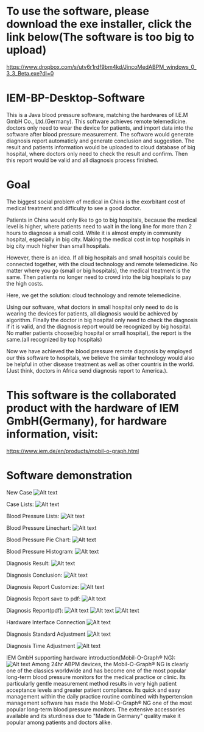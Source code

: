 # To use the software, please download the exe installer, click the link below(The software is too big to upload)
https://www.dropbox.com/s/utv6r1rdf9bm4kd/JincoMedABPM_windows_0_3_3_Beta.exe?dl=0

# IEM-BP-Desktop-Software
This is a Java blood pressure software, matching the hardwares of I.E.M GmbH Co., Ltd.(Germany). 
This software achieves remote telemedicine. doctors only need to wear the device for patients, and import data into the software after blood pressure measurement. The software would generate diagnosis report automaticly and generate conclusion and suggestion. The result and patients information would be uploaded to cloud database of big hospital, where doctors only need to check the result and confirm. Then this report would be valid and all diagnosis process finished.


# Goal
The biggest social problem of medical in China is the exorbitant cost of medical treatment and difficulty to see a good doctor. 

Patients in China would only like to go to big hospitals, because the medical level is higher, where patients need to wait in the long line for more than 2 hours to diagnose a small cold. While it is almost empty in community hospital, especially in big city. Making the medical cost in top hospitals in big city much higher than small hospitals.

However, there is an idea. If all big hospitals and small hospitals could be connected together, with the cloud technology and remote telemedicine. No matter where you go (small or big hospitals), the medical treatment is the same. Then patients no longer need to crowd into the big hospitals to pay the high costs. 

Here, we get the solution: cloud technology and remote telemedicine.

Using our software, what doctors in small hospital only need to do is wearing the devices for patients, all diagnosis would be achieved by algorithm. Finally the doctor in big hospital only need to check the diagnosis if it is valid, and the diagnosis report would be recognized by big hospital. No matter patients choose(big hospital or small hospital), the report is the same.(all recognized by top hospitals)

Now we have achieved the blood pressure remote diagnosis by employed our this software to hospitals, we believe the similar technology would also be helpful in other disease treatment as well as other countris in the world.(Just think, doctors in Africa send diagnosis report to America.).

# This software is the collaborated product with the hardware of IEM GmbH(Germany), for hardware information, visit:
https://www.iem.de/en/products/mobil-o-graph.html

# Software demonstration
New Case
![Alt text](https://github.com/jinco-tech-team/IEM-BP-Desktop-Software/raw/master/pics/newcase.png)

Case Lists:
![Alt text](https://github.com/jinco-tech-team/IEM-BP-Desktop-Software/raw/master/pics/caselist.png)

Blood Pressure Lists:
![Alt text](https://github.com/jinco-tech-team/IEM-BP-Desktop-Software/raw/master/pics/bloodpressurelist.png)

Blood Pressure Linechart:
![Alt text](https://github.com/jinco-tech-team/IEM-BP-Desktop-Software/raw/master/pics/linechart.png)

Blood Pressure Pie Chart:
![Alt text](https://github.com/jinco-tech-team/IEM-BP-Desktop-Software/raw/master/pics/piechart.png)

Blood Pressure Histogram:
![Alt text](https://github.com/jinco-tech-team/IEM-BP-Desktop-Software/raw/master/pics/Histogram.png)

Diagnosis Result:
![Alt text](https://github.com/jinco-tech-team/IEM-BP-Desktop-Software/raw/master/pics/result.png)

Diagnosis Conclusion:
![Alt text](https://github.com/jinco-tech-team/IEM-BP-Desktop-Software/raw/master/pics/conclusion.png)

Diagnosis Report Customize:
![Alt text](https://github.com/jinco-tech-team/IEM-BP-Desktop-Software/raw/master/pics/customizeprint.png)

Diagnosis Report save to pdf:
![Alt text](https://github.com/jinco-tech-team/IEM-BP-Desktop-Software/raw/master/pics/customizeprintsavetopdf.png)

Diagnosis Report(pdf):
![Alt text](https://github.com/jinco-tech-team/IEM-BP-Desktop-Software/raw/master/pics/report1.png)
![Alt text](https://github.com/jinco-tech-team/IEM-BP-Desktop-Software/raw/master/pics/report2.png)
![Alt text](https://github.com/jinco-tech-team/IEM-BP-Desktop-Software/raw/master/pics/report3.png)

Hardware Interface Connection
![Alt text](https://github.com/jinco-tech-team/IEM-BP-Desktop-Software/raw/master/pics/interfaceconnection.png)

Diagnosis Standard Adjustment
![Alt text](https://github.com/jinco-tech-team/IEM-BP-Desktop-Software/raw/master/pics/pressurestandardadjustment.png)

Diagnosis Time Adjustment
![Alt text](https://github.com/jinco-tech-team/IEM-BP-Desktop-Software/raw/master/pics/timeadjustment.png)

IEM GmbH supporting hardware introduction(Mobil-O-Graph® NG):
![Alt text](https://github.com/jinco-tech-team/IEM-BP-Desktop-Software/raw/master/pics/iem.png)
Among 24hr ABPM devices, the Mobil-O-Graph® NG is clearly one of the classics worldwide and has become one of the most popular long-term blood pressure monitors for the medical practice or clinic. Its particularly gentle measurement method results in very high patient acceptance levels and greater patient compliance. Its quick and easy management within the daily practice routine combined with hypertension management software has made the Mobil-O-Graph® NG one of the most popular long-term blood pressure monitors. The extensive accessories available and its sturdiness due to "Made in Germany" quality make it popular among patients and doctors alike.






